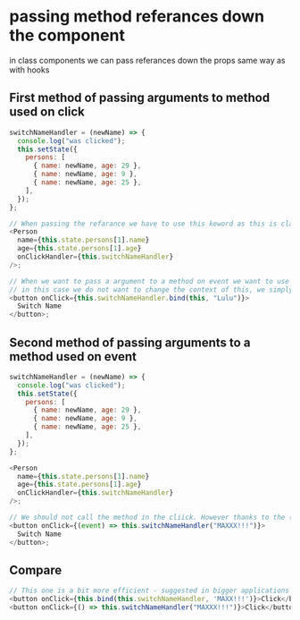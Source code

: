 # passing method referances down the component

in class components we can pass referances down the props same way as with hooks

## First method of passing arguments to method used on click

```javascript
switchNameHandler = (newName) => {
  console.log("was clicked");
  this.setState({
    persons: [
      { name: newName, age: 29 },
      { name: newName, age: 9 },
      { name: newName, age: 25 },
    ],
  });
};

// When passing the refarance we have to use this keword as this is class component
<Person
  name={this.state.persons[1].name}
  age={this.state.persons[1].age}
  onClickHandler={this.switchNameHandler}
/>;

// When we want to pass a argument to a method on event we want to use bind keyword
// in this case we do not want to change the context of this, we simply want to pass the newName parameter.
<button onClick={this.switchNameHandler.bind(this, "Lulu")}>
  Switch Name
</button>;
```

## Second method of passing arguments to a method used on event

```javascript
switchNameHandler = (newName) => {
  console.log("was clicked");
  this.setState({
    persons: [
      { name: newName, age: 29 },
      { name: newName, age: 9 },
      { name: newName, age: 25 },
    ],
  });
};

<Person
  name={this.state.persons[1].name}
  age={this.state.persons[1].age}
  onClickHandler={this.switchNameHandler}
/>;

// We should not call the method in the cliick. However thanks to the ()=> function(), the event calls a function that returns our method called at that time. Thanks to this it wont get called when dom is rendered
<button onClick={(event) => this.switchNameHandler("MAXXX!!!")}>
  Switch Name
</button>;
```

## Compare

```Javascript
// This one is a bit more efficient - suggested in bigger applications
<button onClick={this.bind(this.switchNameHandler, 'MAXX!!!')}>Click</button>;
<button onClick={() => this.switchNameHandler("MAXXX!!!")}>Click</button>;
```
